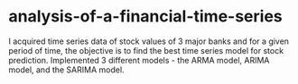 # analysis-of-a-financial-time-series
I acquired time series data of stock values of 3 major banks and for a given period of time, the objective is to find the best time series model for stock prediction. Implemented 3 different models - the ARMA model, ARIMA model, and the SARIMA model.
